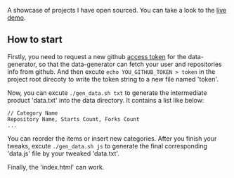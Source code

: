 A showcase of projects I have open sourced. You can take a look to the [live demo](http://nekocode.cn/project-gallery).

## How to start

Firstly, you need to request a new github [access token](https://github.com/settings/tokens) for the data-generator, so that the data-generator can fetch your user and repositories info from github. And then excute `echo YOU_GITHUB_TOKEN > token` in the project root direcoty to write the token string to a new file named 'token'.

Now, you can excute `./gen_data.sh txt` to generate the intermediate product 'data.txt' into the data directory. It contains a list like below:
```
// Category Name
Repository Name, Starts Count, Forks Count
...
```

You can reorder the items or insert new categories. After you finish your tweaks, excute `./gen_data.sh js` to generate the final corresponding 'data.js' file by your tweaked 'data.txt'.

Finally, the 'index.html' can work. 
